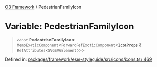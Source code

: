 [O3 Framework](../API.md) / PedestrianFamilyIcon

# Variable: PedestrianFamilyIcon

> `const` **PedestrianFamilyIcon**: `MemoExoticComponent`\<`ForwardRefExoticComponent`\<[`IconProps`](../type-aliases/IconProps.md) & `RefAttributes`\<`SVGSVGElement`\>\>\>

Defined in: [packages/framework/esm-styleguide/src/icons/icons.tsx:469](https://github.com/UjjawalPrabhat/openmrs-esm-core/blob/main/packages/framework/esm-styleguide/src/icons/icons.tsx#L469)
